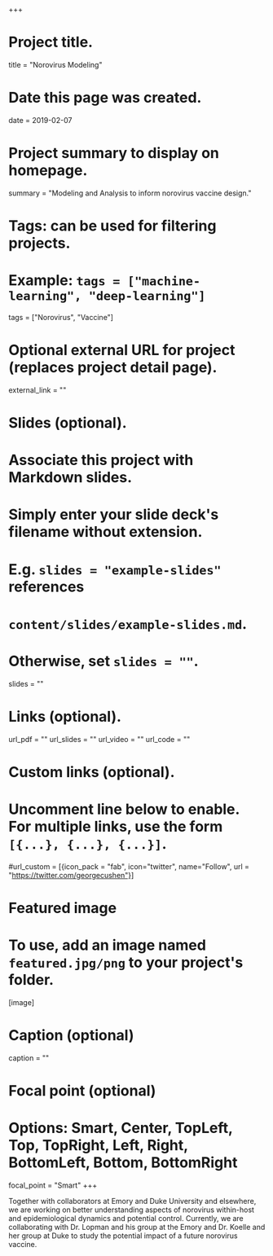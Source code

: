 +++
# Project title.
title = "Norovirus Modeling"

# Date this page was created.
date = 2019-02-07

# Project summary to display on homepage.
summary = "Modeling and Analysis to inform norovirus vaccine design."

# Tags: can be used for filtering projects.
# Example: `tags = ["machine-learning", "deep-learning"]`
tags = ["Norovirus", "Vaccine"]

# Optional external URL for project (replaces project detail page).
external_link = ""

# Slides (optional).
#   Associate this project with Markdown slides.
#   Simply enter your slide deck's filename without extension.
#   E.g. `slides = "example-slides"` references 
#   `content/slides/example-slides.md`.
#   Otherwise, set `slides = ""`.
slides = ""

# Links (optional).
url_pdf = ""
url_slides = ""
url_video = ""
url_code = ""

# Custom links (optional).
#   Uncomment line below to enable. For multiple links, use the form `[{...}, {...}, {...}]`.
#url_custom = [{icon_pack = "fab", icon="twitter", name="Follow", url = "https://twitter.com/georgecushen"}]

# Featured image
# To use, add an image named `featured.jpg/png` to your project's folder. 
[image]
  # Caption (optional)
  caption = ""
  # Focal point (optional)
  # Options: Smart, Center, TopLeft, Top, TopRight, Left, Right, BottomLeft, Bottom, BottomRight
  focal_point = "Smart"
+++

Together with collaborators at Emory and Duke University and elsewhere, we are working on better understanding aspects of norovirus within-host and epidemiological dynamics and potential control. Currently, we are collaborating with Dr. Lopman and his group at the Emory and Dr. Koelle and her group at Duke to study the potential impact of a future norovirus vaccine.
